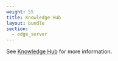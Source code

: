 ```yaml
---
weight: 55
title: Knowledge Hub
layout: bundle
section:
  - edge_server
---
```


See [Knowledge Hub](/get-familiar-with-the-ui/knowledge-hub/) for more information.
